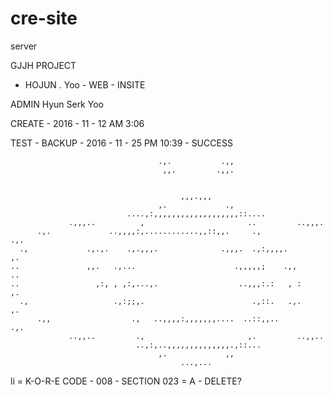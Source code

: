 # cre-site
server

GJJH PROJECT 

- HOJUN . Yoo - WEB - INSITE

ADMIN Hyun Serk Yoo 

CREATE - 2016 - 11 - 12 AM 3:06 

TEST - BACKUP - 2016 - 11 - 25 PM 10:39 - SUCCESS
                                                                                          
                                                                                          
                                     .,.           .,,                                    
                                      ,,.         .,,.                                    
                                                                                          
                                                                                          
                                          ,,,.,,,                                         
                                     ,.             .,                                    
                              ....,:,,,,,,,,,,,,,,,,,,,::....                             
                 .,,,..          ,                       ..         ..,,,.                
          .,.             ..,,,,:,............,,::,,.     .,                  .,.         
      .,             .,.,.    .,.,,,.              .,,,.  .,:,,,,.                 ,.     
    ..               ,,.   .,...                      .,,,,,;    .,,                 ..   
    ..                 ,:, , ,:,...,.                  ..,,,:.:   , :                ,.   
      .,                   .,:;;,.                        .,::.   .,.              ,.     
          .,,                  .,   ..,,,,:,,,,,,,....  ..::,,..              .,.         
                 ..,,..         .,                       ,.         ..,,..                
                                ..,:,..,,,,,,,,,,,,,,.,::...                              
                                     ,.             ,,                                    
                                          ...,...                                         
li = K-O-R-E CODE - 008 - SECTION 023 = A - DELETE? 